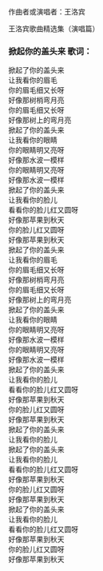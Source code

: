

作曲者或演唱者：王洛宾  

王洛宾歌曲精选集（演唱篇）  

### 掀起你的盖头来 歌词：

掀起了你的盖头来  
让我看你的眉毛  
你的眉毛细又长呀  
好像那树梢弯月亮  
你的眉毛细又长呀  
好像那树上的弯月亮  
掀起了你的盖头来  
让我看你的眼睛  
你的眼睛明又亮呀  
好像那水波一模样  
你的眼睛明又亮呀  
好像那水波一模样  
掀起了你的盖头来  
让我看你的脸儿  
看看你的脸儿红又圆呀  
好像那苹果到秋天  
你的脸儿红又圆呀  
好像那苹果到秋天  
掀起了你的盖头来  
让我看你的眉毛  
你的眉毛细又长呀  
好像那树梢弯月亮  
你的眉毛细又长呀  
好像那树上的弯月亮  
掀起了你的盖头来  
让我看你的眼睛  
你的眼睛明又亮呀  
好像那水波一模样  
你的眼睛明又亮呀  
好像那水波一模样  
掀起了你的盖头来  
让我看你的脸儿  
看看你的脸儿红又圆呀  
好像那苹果到秋天  
你的脸儿红又圆呀  
好像那苹果到秋天  
掀起了你的盖头来  
让我看你的脸儿  
掀起了你的盖头来  
让我看你的脸儿  
看看你的脸儿红又圆呀  
好像那苹果到秋天  
你的脸儿红又圆呀  
好像那苹果到秋天  
掀起了你的盖头来  
让我看你的脸儿  
看看你的脸儿红又圆呀  
好像那苹果到秋天  
你的脸儿红又圆呀  
好像那苹果到秋天

